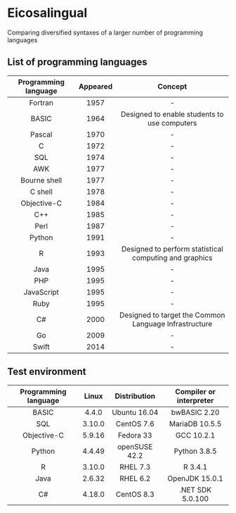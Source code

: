 # Eicosalingual
Comparing diversified syntaxes of a larger number of programming languages

## List of programming languages
| Programming language | Appeared | Concept |
| :-: | :-: | :-: |
| Fortran | 1957 | - |
| BASIC | 1964 | Designed to enable students to use computers |
| Pascal | 1970 | - |
| C | 1972 | - |
| SQL | 1974 | - |
| AWK | 1977 | - |
| Bourne shell | 1977 | - |
| C shell | 1978 | - |
| Objective-C | 1984 | - |
| C++ | 1985 | - |
| Perl | 1987 | - |
| Python | 1991 | - |
| R | 1993 | Designed to perform statistical computing and graphics |
| Java | 1995 | - |
| PHP | 1995 | - |
| JavaScript | 1995 | - |
| Ruby | 1995 | - |
| C# | 2000 | Designed to target the Common Language Infrastructure |
| Go | 2009 | - |
| Swift | 2014 | - |


## Test environment
| Programming language | Linux | Distribution | Compiler or interpreter |
| :-: | :-: | :-: | :-: |
| BASIC | 4.4.0 | Ubuntu 16.04 | bwBASIC 2.20 |
| SQL | 3.10.0 | CentOS 7.6 | MariaDB 10.5.5 |
| Objective-C | 5.9.16 | Fedora 33 | GCC 10.2.1 |
| Python | 4.4.49 | openSUSE 42.2 | Python 3.8.5 |
| R | 3.10.0 | RHEL 7.3 | R 3.4.1 |
| Java | 2.6.32 | RHEL 6.2 | OpenJDK 15.0.1 |
| C# | 4.18.0 | CentOS 8.3 | .NET SDK 5.0.100 |

